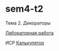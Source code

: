 # sem4-t2
Тема 2. Декораторы

[Лабораторная работа](https://repl.it/@AlieksandraTrub/Diekoratory)

ИСР 
[Калькулятор](https://repl.it/@AlieksandraTrub/Kalkuliator-ISR-po-proghrammirovaniiu-Diekortatory)
